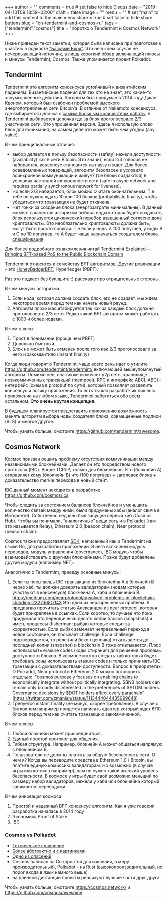 +++
author = ""
comments = true	# set false to hide Disqus
date = "2019-04-10T09:18:59+02:00"
draft = false
image = ""
menu = ""		# set "main" to add this content to the main menu
share = true	# set false to hide share buttons
slug = "on-tendermint-and-cosmos-ru"
tags = ["tendermint","cosmos"]
title = "Коротко о Tendermint и Cosmos Network"
+++

Ниже приведен текст заметки, которая была написана при подготовке к участию в
подкасте ["Базовый Блок"](https://basicblockradio.com/). Это не в коем случае
не исчерпывающий источник, а лишь короткий обзор включающий плюсы и минусы
Tendermint, Cosmos. Также упоминается проект Polkadot.

## Tendermint

Tendermint это алгоритм консенсуса устойчивый к византийским падениям.
Византийские падения для тех кто не знает, это какие-то злоумышленные действия.
Алгоритм был придуман в 2014 году Джае Квоном, который был озабочен проблемой
высокого энергопотребления сети Bitcoin’а. В отличие от Nakamoto консенсуса,
где выбирается цепочка с [самым большым количеством
работы](https://medium.com/coinmonks/a-primer-on-blockchain-design-89605b287a5a),
в Tendermint выбирается цепочка где за блок проголосовало 2/3 участников сети.
Это упрощенная версия. Здесь я использую слово блок для понимания, на самом
деле это может быть чем угодно (any value).

В чем принципиальные отличия:

- выбор делается в пользу безопасности (safety) нежели доступности
  (availability) как в сети Bitcoin. Это значит, если 2/3 голосов не
  набирается, консенсус становится на паузу и ждет. Для более осведомленных
  товарищей, алгоритм безопасен в условиях асинхронной коммуникации и живуч?
  (т.е блоки создаются) в условиях частичной синхронности сети (safe in async
  network and requires partially synchronous network for liveness).
- Но если 2/3 набирается, блок можно считать окончательным. Т.е тебе не нужно
  ждать 10 или 100 блоков (probabilistic finality), чтобы убедиться что
  транзакция не будет откачена.
- Нет гонки за создание блока (энергозатраты минимальны). В данный момент в
  качестве алгоритма выбора ноды которая будет создавать блок используется
  циклический перебор взвешенный согласно доле криптовалюты. Это необязательно
  криптовалюты должна быть, могут быть просто попугаи. Т.е если у ноды A 100
  попугаев, у ноды B и C по 10 попугаев, то A будет чаще назначаться создателем
  блока.
  [спецификация](https://tendermint.com/docs/spec/reactors/consensus/proposer-selection.html#requirements-for-proposer-selection)

Для более подробного ознакомления читай [Tendermint Explained — Bringing
BFT-based PoS to the Public Blockchain
Domain](https://blog.cosmos.network/tendermint-explained-bringing-bft-based-pos-to-the-public-blockchain-domain-f22e274a0fdb)

Tendermint относится к семейству [BFT
алгоритмов](https://hackernoon.com/a-hitchhikers-guide-to-consensus-algorithms-d81aae3eb0e3).
Другие реализации - это
[HoneyBadgerBFT](https://twitter.com/zmanian/status/1089618263674212353),
Hyperledger (PBFT).

Раз это подкаст без буллшита :) расскажу про отрицательные стороны.

В чем минусы алгоритма:

1. Если нода, которая должна создать блок, его не создает, мы ждем некоторое
   время перед тем как начать новый раунд.
2. Алгоритм плохо масштабируется так как за каждый блок должно проголосовать
   2/3 сети. Редко какой BFT алгоритм может работать с 1000 и более нодами.

В чем плюсы:

1. Прост в понимании (проще чем PBFT)
2. Довольно быстрый
3. Блок не может быть отменен после того как 2/3 проголосовало за него и закоммитило (instant finality)

Когда люди говорят о Tendermint, чаще всего речь идет о утилите
https://github.com/tendermint/tendermint/ включающей вышеупомянутый алгоритм.
Помимо нее, она также включает p2p сеть, хранилище незакоммиченных транзакций
(mempool), RPC и интерфейс ABCI. ABCI - интерфейс (схема в protobuf по сути),
который позволяет разделить консенсус и логику приложения. То есть ты как
разработчик пишешь приложение на любом языке, Tendermint заботиться обо всем
остальном. **Это очень крутая концепция**.

В будущем планируется предоставить приложению возможность менять алгоритм
выбора ноды создателя блока, совмещенные подписи (BLS) и многое другое.

Чтобы узнать больше, смотрите https://github.com/tendermint/awesome.

## Cosmos Network

Космос призван решить проблему отсутствия коммуникации между независимыми
блокчейнами. Делает он это посредством нового протокола (IBC). Вроде TCP/IP,
только для блокчейнов. Кто (блокчейн А) отправляет кому (блокчейн B) что (100
попугаев) + заголовок блока + доказательство merkle перехода в новый стейт.

IBC данный момент находится в разработке - https://github.com/cosmos/ics

Чтобы следить за состоянием балансов блокчейнов и уменьшить количество связей
между ними, были придуманы хабы (аналог свича в Интернете). Собственно недавно
был запущен первый хаб (Cosmos Hub). Чтобы вы понимали, “аналогичные” вещи есть
и в Polkadot (там это называется Relay), Ethereum 2.0 (beacon chain), Near
protocol (beacon chain).

Cosmos также предоставляет [SDK](https://cosmos.network/sdk), написанный как и
Tendermint на языке Go, для разработки приложений. В него включены модуль
переводов, модуль управления (governance), IBC модуль чтобы взаимодействовать с
другими блокчейнами. Позже будут добавлены другие модули (например NFT).

Аналогично с Tendermint, приведу основные минусы:

1. Если ты посылаешь IBC транзакцию из блокчейна А в блокчейн B через хаб, ты
   должен доверять валидаторам (нодам которые участвуют в консенсусе) блокчейна
   A, хаба и блокчейна B.
   https://medium.com/nearprotocol/unsolved-problems-in-blockchain-sharding-2327d6517f43
   Это одна из неразрешенных проблем. Я предлагаю прочитать статью Александра
   из near protocol, которая будет прикреплена в ссылках. Если коротко, то
   лучшее что пока придумали это переодически делать копии блоков (snapshots) и
   иметь процессы (fisherman; рыбак) которые следят за корректностью. Если
   рыбак замечает неправильный переход в новое состояние, он посылает
   challenge. Если challenge подтверждается, то реле (или бекон цепочка)
   откатывается до последней копии (snapshot) и blockchain B тоже откатывается.
   Плюс использовать erasure codes (коды стирания) для решения проблемы
   доступности блоков. В космосе можно создать хаб который будет требовать зоны
   использовать erasure codes и только принимать IBC транзакции с
   доказательствами доступности. Вопрос в приоритетах. О Polkadot, Near
   protocol и Ethereum 2.0 можно поговорить отдельно. "cosmos purposely focuses
   on enabling chains to economically integrate without politically
   integrating. $BNB holders can remain only broadly disinterested in the
   preferences of $ATOM holders. Governance decisions by $DOT holders affect
   every parachain"(https://twitter.com/zmanian/status/1113444044435099648)
2. Требуется instant finality (не минус, скорее требование). В случае с
   Биткоином например придется написать адаптер который ждет 6/10 блоков перед
   тем как считать транзакцию закоммиченной.

В чем плюсы:

1. Любой блокчейн может присоединиться.
2. Единый простой протокол для общения.
3. Гибкая структура. Например, блокчейн A может общаться напрямую с блокчейном B.
4. Пользователи не должны платить за общую безопасность сети. О чем я? Когда вы
   переводите средства в Ethereum 1.0 / Bitcoin, вы платите единую комиссию
   валидаторам. Но возможно (в случае игры или котиков например), вам не нужен
   такой высокий уровень безопасности. В космосе у игры будет свой возможно
   меньший по размеру набор валидаторов, нежели у хаба или блокчейна который
   занимается переводами.

В чем инновация космоса

1. Простой и надежный BFT консенсус алгоритм. Как я уже говорил разработка началась в 2014 году
2. Экономика Proof of Stake
3. IBC

### Cosmos vs Polkadot

- [Техническое сравнение](https://forum.cosmos.network/t/polkadot-vs-cosmos/1397/2)
- [Более абстрактно и с
  картинками](https://tokeneconomy.co/the-state-of-crypto-interoperability-explained-in-pictures-654cfe4cc167)
- [Одно из опасений](https://twitter.com/jleni/status/1113464955020480512)
- Cosmos написан на Go (простой для изучения, в меру производительный),
  Polkadot - на Rust (высокопроизводительный, но порог входа в язык намного
  выше)
- на длинной дистанции проекты реализуют лучшие части друг друга.

Чтобы узнать больше, смотрите https://cosmos.network/ и https://github.com/cosmos/awesome.
